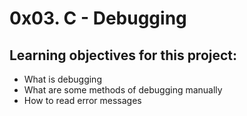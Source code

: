 # 0x03. C - Debugging

## Learning objectives for this project:

- What is debugging
- What are some methods of debugging manually
- How to read error messages


